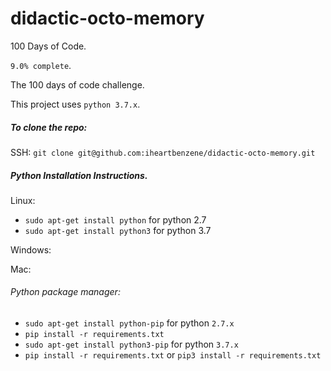 # didactic-octo-memory
100 Days of Code.

`9.0% complete`.

The 100 days of code challenge.

This project uses `python 3.7.x`. 

##### To clone the repo:

SSH: `git clone git@github.com:iheartbenzene/didactic-octo-memory.git`

##### Python Installation Instructions.

Linux: 
+ `sudo apt-get install python` for python 2.7 
+ `sudo apt-get install python3` for python 3.7


Windows: 


Mac: 


###### Python package manager:
+ `sudo apt-get install python-pip` for python `2.7.x`
+ `pip install -r requirements.txt`
+ `sudo apt-get install python3-pip` for python `3.7.x`
+ `pip install -r requirements.txt` or `pip3 install -r requirements.txt`